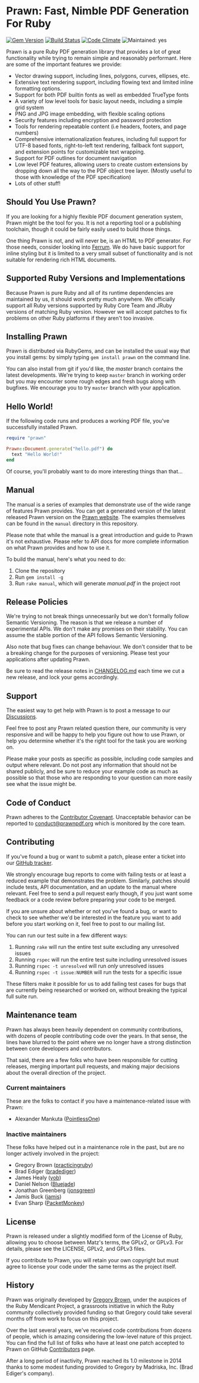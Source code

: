 # Prawn: Fast, Nimble PDF Generation For Ruby

[![Gem Version](https://badge.fury.io/rb/prawn.svg)](http://badge.fury.io/rb/prawn)
[![Build Status](https://github.com/prawnpdf/prawn/workflows/CI/badge.svg)](https://github.com/prawnpdf/prawn/actions?query=branch%3Amaster)
[![Code Climate](https://codeclimate.com/github/prawnpdf/prawn/badges/gpa.svg)](https://codeclimate.com/github/prawnpdf/prawn)
![Maintained: yes](https://img.shields.io/badge/maintained-yes-brightgreen.svg)

Prawn is a pure Ruby PDF generation library that provides a lot of great
functionality while trying to remain simple and reasonably performant. Here are
some of the important features we provide:

* Vector drawing support, including lines, polygons, curves, ellipses, etc.
* Extensive text rendering support, including flowing text and limited inline
  formatting options.
* Support for both PDF builtin fonts as well as embedded TrueType fonts
* A variety of low level tools for basic layout needs, including a simple grid
  system
* PNG and JPG image embedding, with flexible scaling options
* Security features including encryption and password protection
* Tools for rendering repeatable content (i.e headers, footers, and page
  numbers)
* Comprehensive internationalization features, including full support for UTF-8
  based fonts, right-to-left text rendering, fallback font support, and extension
  points for customizable text wrapping.
* Support for PDF outlines for document navigation
* Low level PDF features, allowing users to create custom extensions by dropping
  down all the way to the PDF object tree layer. (Mostly useful to those with
  knowledge of the PDF specification)
* Lots of other stuff!

## Should You Use Prawn?

If you are looking for a highly flexible PDF document generation system, Prawn
might be the tool for you. It is not a reporting tool or a publishing toolchain,
though it could be fairly easily used to build those things.

One thing Prawn is not, and will never be, is an HTML to PDF generator. For
those needs, consider looking into [Ferrum](https://github.com/excid3/ferrum_pdf). We do have basic support for inline styling
but it is limited to a very small subset of functionality and is not suitable
for rendering rich HTML documents.

## Supported Ruby Versions and Implementations

Because Prawn is pure Ruby and all of its runtime dependencies are maintained by
us, it should work pretty much anywhere. We officially support all Ruby versions
supported by Ruby Core Team and JRuby versions of matching Ruby version. However
we will accept patches to fix problems on other Ruby platforms if they aren't
too invasive.


## Installing Prawn

Prawn is distributed via RubyGems, and can be installed the usual way that you
install gems: by simply typing `gem install prawn` on the command line.

You can also install from git if you'd like, the _master_ branch contains the
latest developments. We're trying to keep `master` branch in working order but
you may encounter some rough edges and fresh bugs along with bugfixes. We
encourage you to try `master` branch with your application.

## Hello World!

If the following code runs and produces a working PDF file, you've successfully
installed Prawn.

```ruby
require "prawn"

Prawn::Document.generate("hello.pdf") do
  text "Hello World!"
end
```

Of course, you'll probably want to do more interesting things than that...


## Manual

The manual is a series of examples that demonstrate use of the wide range of
features Prawn provides. You can get a generated version of the latest released
Prawn version on the [Prawn website](https://prawnpdf.org/). The examples
themselves can be found in the `manual` directory in this repository.

Please note that while the manual is a great introduction and guide to Prawn
it's not exhaustive. Please refer to API docs for more complete information on
what Prawn provides and how to use it.

To build the manual, here's what you need to do:

1. Clone the repository
3. Run `gem install -g`
4. Run `rake manual`, which will generate _manual.pdf_ in the project root


## Release Policies

We're trying to not break things unnecessarily but we don't formally follow
Semantic Versioning. The reason is that we release a number of experimental
APIs. We don't make any promises on their stability. You can assume the stable
portion of the API follows Semantic Versioning.

Also note that bug fixes can change behaviour. We don't consider that to be
a breaking change for the purposes of versioning. Please test your applications
after updating Prawn.

Be sure to read the release notes in
[CHANGELOG.md](https://github.com/prawnpdf/prawn/blob/master/CHANGELOG.md) each
time we cut a new release, and lock your gems accordingly.


## Support

The easiest way to get help with Prawn is to post a message to our
[Discussions](https://github.com/orgs/prawnpdf/discussions).

Feel free to post any Prawn related question there, our community is very
responsive and will be happy to help you figure out how to use Prawn, or help
you determine whether it's the right tool for the task you are working on.

Please make your posts as specific as possible, including code samples and
output where relevant. Do not post any information that should not be shared
publicly, and be sure to reduce your example code as much as possible so that
those who are responding to your question can more easily see what the issue
might be.


## Code of Conduct

Prawn adheres to the [Contributor Covenant](CODE_OF_CONDUCT.md). Unacceptable
behavior can be reported to conduct@prawnpdf.org which is monitored by the core
team.


## Contributing

If you've found a bug or want to submit a patch, please enter a ticket into our
[GitHub tracker](http://github.com/prawnpdf/prawn/issues).

We strongly encourage bug reports to come with failing tests or at least a
reduced example that demonstrates the problem. Similarly, patches should include
tests, API documentation, and an update to the manual where relevant. Feel free
to send a pull request early though, if you just want some feedback or a code
review before preparing your code to be merged.

If you are unsure about whether or not you've found a bug, or want to check to
see whether we'd be interested in the feature you want to add before you start
working on it, feel free to post to our mailing list.

You can run our test suite in a few different ways:

1. Running `rake` will run the entire test suite excluding any unresolved issues
2. Running `rspec` will run the entire test suite including unresolved issues
3. Running `rspec -t unresolved` will run *only* unresolved issues
4. Running `rspec -t issue:NUMBER` will run the tests for a specific issue

These filters make it possible for us to add failing test cases for bugs that
are currently being researched or worked on, without breaking the typical full
suite run.

## Maintenance team

Prawn has always been heavily dependent on community contributions, with dozens
of people contributing code over the years. In that sense, the lines have
blurred to the point where we no longer have a strong distinction between core
developers and contributors.

That said, there are a few folks who have been responsible for cutting releases,
merging important pull requests, and making major decisions about the overall
direction of the project.

### Current maintainers

These are the folks to contact if you have a maintenance-related issue with
Prawn:

* Alexander Mankuta ([PointlessOne](https://github.com/PointlessOne))

### Inactive maintainers

These folks have helped out in a maintenance role in the past, but are no longer
actively involved in the project:

* Gregory Brown ([practicingruby](https://github.com/practicingruby))
* Brad Ediger ([bradediger](https://github.com/bradediger))
* James Healy ([yob](https://github.com/yob))
* Daniel Nelson ([Bluejade](https://github.com/Bluejade))
* Jonathan Greenberg ([jonsgreen](https://github.com/jonsgreen))
* Jamis Buck ([jamis](https://github.com/jamis))
* Evan Sharp ([PacketMonkey](https://github.com/PacketMonkey))

## License

Prawn is released under a slightly modified form of the License of Ruby,
allowing you to choose between Matz's terms, the GPLv2, or GPLv3. For details,
please see the LICENSE, GPLv2, and GPLv3 files.

If you contribute to Prawn, you will retain your own copyright but must agree to
license your code under the same terms as the project itself.

## History

Prawn was originally developed by [Gregory
Brown](https://practicingdeveloper.com/), under the auspices of the Ruby
Mendicant Project, a grassroots initiative in which the Ruby community
collectively provided funding so that Gregory could take several months off from
work to focus on this project.

Over the last several years, we've received code contributions from dozens of
people, which is amazing considering the low-level nature of this project. You
can find the full list of folks who have at least one patch accepted to Prawn on
GitHub [Contributors](https://github.com/prawnpdf/prawn/contributors) page.

After a long period of inactivity, Prawn reached its 1.0 milestone in 2014
thanks to some modest funding provided to Gregory by Madriska, Inc. (Brad
Ediger's company).
